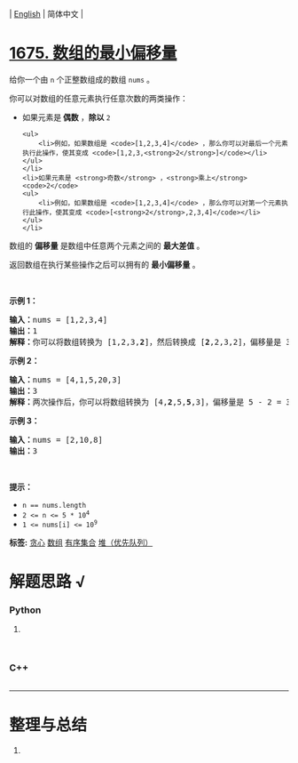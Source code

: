 | [English](README_EN.md) | 简体中文 |

# [1675. 数组的最小偏移量](https://leetcode.cn/problems/minimize-deviation-in-array)
<p>给你一个由 <code>n</code> 个正整数组成的数组 <code>nums</code> 。</p>

<p>你可以对数组的任意元素执行任意次数的两类操作：</p>

<ul>
	<li>如果元素是<strong> 偶数</strong> ，<strong>除以</strong> <code>2</code>

	<ul>
		<li>例如，如果数组是 <code>[1,2,3,4]</code> ，那么你可以对最后一个元素执行此操作，使其变成 <code>[1,2,3,<strong>2</strong>]</code></li>
	</ul>
	</li>
	<li>如果元素是 <strong>奇数</strong> ，<strong>乘上</strong> <code>2</code>
	<ul>
		<li>例如，如果数组是 <code>[1,2,3,4]</code> ，那么你可以对第一个元素执行此操作，使其变成 <code>[<strong>2</strong>,2,3,4]</code></li>
	</ul>
	</li>
</ul>

<p>数组的 <strong>偏移量</strong> 是数组中任意两个元素之间的 <strong>最大差值</strong> 。</p>

<p>返回数组在执行某些操作之后可以拥有的 <strong>最小偏移量</strong> 。</p>

<p>&nbsp;</p>

<p><strong>示例 1：</strong></p>

<pre>
<strong>输入：</strong>nums = [1,2,3,4]
<strong>输出：</strong>1
<strong>解释：</strong>你可以将数组转换为 [1,2,3,<strong>2</strong>]，然后转换成 [<strong>2</strong>,2,3,2]，偏移量是 3 - 2 = 1
</pre>

<p><strong>示例 2：</strong></p>

<pre>
<strong>输入：</strong>nums = [4,1,5,20,3]
<strong>输出：</strong>3
<strong>解释：</strong>两次操作后，你可以将数组转换为 [4,<strong>2</strong>,5,<strong>5</strong>,3]，偏移量是 5 - 2 = 3
</pre>

<p><strong>示例 3：</strong></p>

<pre>
<strong>输入：</strong>nums = [2,10,8]
<strong>输出：</strong>3
</pre>

<p>&nbsp;</p>

<p><strong>提示：</strong></p>

<ul>
	<li><code>n == nums.length</code></li>
	<li><code>2 &lt;= n &lt;= 5 * 10<sup><span style="font-size: 10.8333px;">4</span></sup></code></li>
	<li><code>1 &lt;= nums[i] &lt;= 10<sup>9</sup></code></li>
</ul>

**标签:**  [贪心](https://leetcode.cn/tag/greedy) [数组](https://leetcode.cn/tag/array) [有序集合](https://leetcode.cn/tag/ordered-set) [堆（优先队列）](https://leetcode.cn/tag/heap-priority-queue) 
# 解题思路 √

### Python

1. 

```python

```


```python

```

### C++

```cpp

```

---



# 整理与总结

1. 